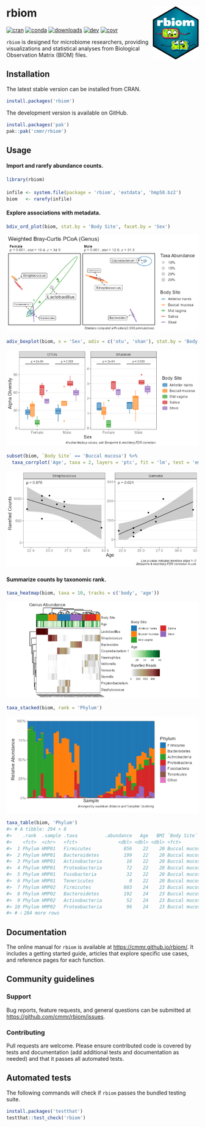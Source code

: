 
<!-- Run `devtools::build_readme()` after editing.  -->

# rbiom <img src="man/figures/logo.png" align="right" width="120" alt="ecodive logo" />

<!-- badges: start -->

[![cran](https://www.r-pkg.org/badges/version/rbiom)](https://CRAN.R-project.org/package=rbiom)
[![conda](https://anaconda.org/conda-forge/r-rbiom/badges/version.svg)](https://anaconda.org/conda-forge/r-rbiom)
[![downloads](https://cranlogs.r-pkg.org/badges/grand-total/rbiom)](https://cranlogs.r-pkg.org/)
[![dev](https://github.com/cmmr/rbiom/actions/workflows/R-CMD-check.yaml/badge.svg)](https://github.com/cmmr/rbiom/actions/workflows/R-CMD-check.yaml)
[![covr](https://codecov.io/gh/cmmr/rbiom/graph/badge.svg)](https://app.codecov.io/gh/cmmr/rbiom)
<!-- badges: end -->

`rbiom` is designed for microbiome researchers, providing visualizations
and statistical analyses from Biological Observation Matrix (BIOM)
files.

## Installation

The latest stable version can be installed from CRAN.

``` r
install.packages('rbiom')
```

The development version is available on GitHub.

``` r
install.packages('pak')
pak::pak('cmmr/rbiom')
```

## Usage

#### Import and rarefy abundance counts.

``` r
library(rbiom)

infile <- system.file(package = 'rbiom', 'extdata', 'hmp50.bz2')
biom   <- rarefy(infile)
```

#### Explore associations with metadata.

``` r
bdiv_ord_plot(biom, stat.by = 'Body Site', facet.by = 'Sex')
```

![](man/figures/README-bdiv-1.png)<!-- -->

``` r
adiv_boxplot(biom, x = 'Sex', adiv = c('otu', 'shan'), stat.by = 'Body Site')
```

![](man/figures/README-bdiv-2.png)<!-- -->

``` r
subset(biom, `Body Site` == 'Buccal mucosa') %>% 
  taxa_corrplot('Age', taxa = 2, layers = 'ptc', fit = 'lm', test = 'emtrends')
```

![](man/figures/README-bdiv-3.png)<!-- -->

#### Summarize counts by taxonomic rank.

``` r
taxa_heatmap(biom, taxa = 10, tracks = c('body', 'age'))
```

![](man/figures/README-taxa-1.png)<!-- -->

``` r
taxa_stacked(biom, rank = 'Phylum')
```

![](man/figures/README-taxa-2.png)<!-- -->

``` r
taxa_table(biom, 'Phylum')
#> # A tibble: 294 × 8
#>    .rank  .sample .taxa          .abundance   Age   BMI `Body Site`   Sex   
#>    <fct>  <chr>   <fct>               <dbl> <dbl> <dbl> <fct>         <fct> 
#>  1 Phylum HMP01   Firmicutes            856    22    20 Buccal mucosa Female
#>  2 Phylum HMP01   Bacteroidetes         199    22    20 Buccal mucosa Female
#>  3 Phylum HMP01   Actinobacteria         16    22    20 Buccal mucosa Female
#>  4 Phylum HMP01   Proteobacteria         72    22    20 Buccal mucosa Female
#>  5 Phylum HMP01   Fusobacteria           32    22    20 Buccal mucosa Female
#>  6 Phylum HMP01   Tenericutes             0    22    20 Buccal mucosa Female
#>  7 Phylum HMP02   Firmicutes            803    24    23 Buccal mucosa Male  
#>  8 Phylum HMP02   Bacteroidetes         192    24    23 Buccal mucosa Male  
#>  9 Phylum HMP02   Actinobacteria         52    24    23 Buccal mucosa Male  
#> 10 Phylum HMP02   Proteobacteria         96    24    23 Buccal mucosa Male  
#> # ℹ 284 more rows
```

## Documentation

The online manual for `rbiom` is available at
<https://cmmr.github.io/rbiom/>. It includes a getting started guide,
articles that explore specific use cases, and reference pages for each
function.

## Community guidelines

### Support

Bug reports, feature requests, and general questions can be submitted at
<https://github.com/cmmr/rbiom/issues>.

### Contributing

Pull requests are welcome. Please ensure contributed code is covered by
tests and documentation (add additional tests and documentation as
needed) and that it passes all automated tests.

## Automated tests

The following commands will check if `rbiom` passes the bundled testing
suite.

``` r
install.packages('testthat')
testthat::test_check('rbiom')
```
